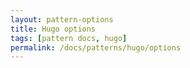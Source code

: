 ```yaml
---
layout: pattern-options
title: Hugo options
tags: [pattern docs, hugo]
permalink: /docs/patterns/hugo/options
---
```

